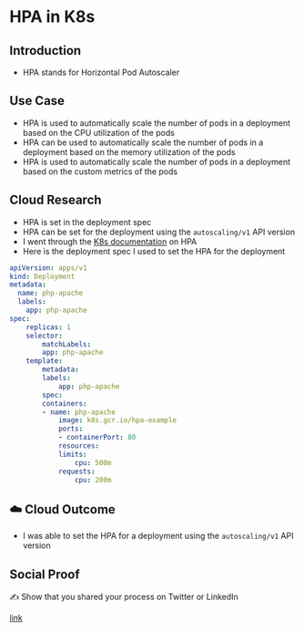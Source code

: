 # HPA in K8s

## Introduction

- HPA stands for Horizontal Pod Autoscaler

## Use Case

- HPA is used to automatically scale the number of pods in a deployment based on the CPU utilization of the pods
- HPA can be used to automatically scale the number of pods in a deployment based on the memory utilization of the pods
- HPA is used to automatically scale the number of pods in a deployment based on the custom metrics of the pods

## Cloud Research

- HPA is set in the deployment spec
- HPA can be set for the deployment using the `autoscaling/v1` API version
- I went through the [K8s documentation](https://kubernetes.io/docs/tasks/run-application/horizontal-pod-autoscale/) on HPA
- Here is the deployment spec I used to set the HPA for the deployment
```yaml
apiVersion: apps/v1
kind: Deployment
metadata:
  name: php-apache
  labels:
    app: php-apache
spec:
    replicas: 1
    selector:
        matchLabels:
        app: php-apache
    template:
        metadata:
        labels:
            app: php-apache
        spec:
        containers:
        - name: php-apache
            image: k8s.gcr.io/hpa-example
            ports:
            - containerPort: 80
            resources:
            limits:
                cpu: 500m
            requests:
                cpu: 200m
```

## ☁️ Cloud Outcome

- I was able to set the HPA for a deployment using the `autoscaling/v1` API version

## Social Proof

✍️ Show that you shared your process on Twitter or LinkedIn

[link](https://www.linkedin.com/feed/update/urn:li:share:7100503522747551747/)
